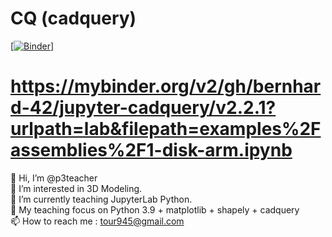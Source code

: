# CQ (cadquery)
[[![Binder](https://mybinder.org/badge_logo.svg)](https://mybinder.org/v2/gh/p3teacher/CQ/main)]<br>
# https://mybinder.org/v2/gh/bernhard-42/jupyter-cadquery/v2.2.1?urlpath=lab&filepath=examples%2Fassemblies%2F1-disk-arm.ipynb <br>
👋 Hi, I’m @p3teacher<br>
👀 I’m interested in 3D Modeling.<br>
🌱 I’m currently teaching JupyterLab Python.<br>
🌱 My teaching focus on Python 3.9 + matplotlib + shapely + cadquery<br>
📫 How to reach me : tour945@gmail.com
